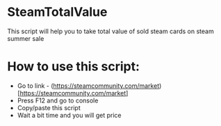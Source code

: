 # SteamTotalValue
This script will help you to take total value of sold steam cards on steam summer sale

# How to use this script:
- Go to link - (https://steamcommunity.com/market) [https://steamcommunity.com/market]
- Press F12 and go to console
- Copy/paste this script
- Wait a bit time and you will get price
